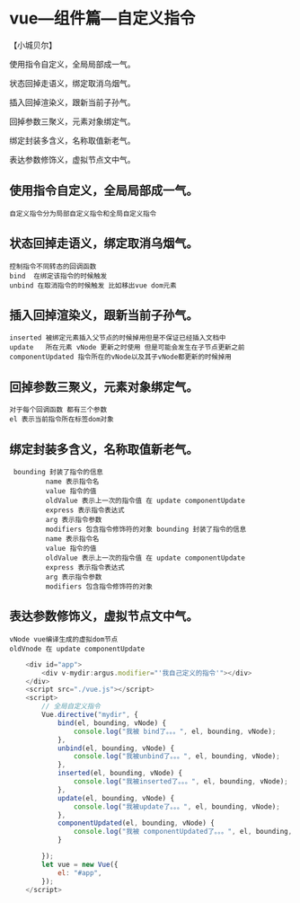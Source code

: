 # vue—组件篇—自定义指令
【小城贝尔】

使用指令自定义，全局局部成一气。

状态回掉走语义，绑定取消乌烟气。

插入回掉渲染义，跟新当前子孙气。

回掉参数三聚义，元素对象绑定气。

绑定封装多含义，名称取值新老气。

表达参数修饰义，虚拟节点文中气。

## 使用指令自定义，全局局部成一气。
    自定义指令分为局部自定义指令和全局自定义指令
## 状态回掉走语义，绑定取消乌烟气。
    控制指令不同转态的回调函数
    bind  在绑定该指令的时候触发 
    unbind 在取消指令的时候触发 比如移出vue dom元素
## 插入回掉渲染义，跟新当前子孙气。
    inserted 被绑定元素插入父节点的时候掉用但是不保证已经插入文档中
    update   所在元素 vNode 更新之时使用 但是可能会发生在子节点更新之前
    componentUpdated 指令所在的vNode以及其子vNode都更新的时候掉用
## 回掉参数三聚义，元素对象绑定气。
    对于每个回调函数 都有三个参数 
    el 表示当前指令所在标签dom对象
## 绑定封装多含义，名称取值新老气。
     bounding 封装了指令的信息
             name 表示指令名
             value 指令的值
             oldValue 表示上一次的指令值 在 update componentUpdate 
             express 表示指令表达式
             arg 表示指令参数
             modifiers 包含指令修饰符的对象 bounding 封装了指令的信息
             name 表示指令名
             value 指令的值
             oldValue 表示上一次的指令值 在 update componentUpdate 
             express 表示指令表达式
             arg 表示指令参数
             modifiers 包含指令修饰符的对象
## 表达参数修饰义，虚拟节点文中气。
    
    vNode vue编译生成的虚拟dom节点
    oldVnode 在 update componentUpdate 

```js
    <div id="app">
        <div v-mydir:argus.modifier="'我自己定义的指令'"></div>
    </div>
    <script src="./vue.js"></script>
    <script>
        // 全局自定义指令
        Vue.directive("mydir", {
            bind(el, bounding, vNode) {
                console.log("我被 bind了。。。", el, bounding, vNode);
            },
            unbind(el, bounding, vNode) {
                console.log("我被unbind了。。。", el, bounding, vNode);
            },
            inserted(el, bounding, vNode) {
                console.log("我被inserted了。。。", el, bounding, vNode);
            },
            update(el, bounding, vNode) {
                console.log("我被update了。。。", el, bounding, vNode);
            },
            componentUpdated(el, bounding, vNode) {
                console.log("我被 componentUpdated了。。。", el, bounding, vNode);
            }

        });
        let vue = new Vue({
            el: "#app",
        });
    </script>
```